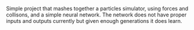 Simple project that mashes together a particles simulator, using forces and collisons, and a simple neural network.
The network does not have proper inputs and outputs currently but given enough generations it does learn. 
